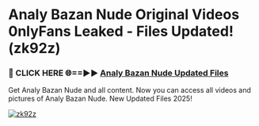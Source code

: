 # Analy Bazan Nude Original Videos 0nlyFans Leaked - Files Updated! (zk92z)

<h3>🔴 CLICK HERE 🌐==►► <a href="https://tinyurl.com/yrmya6cz" rel="nofollow">Analy Bazan Nude Updated Files</a></h3>

Get Analy Bazan Nude and all content. Now you can access all videos and pictures of Analy Bazan Nude. New Updated Files 2025!

[![zk92z](https://i.imgur.com/FMdXYCs.gif)](https://tinyurl.com/yrmya6cz)

